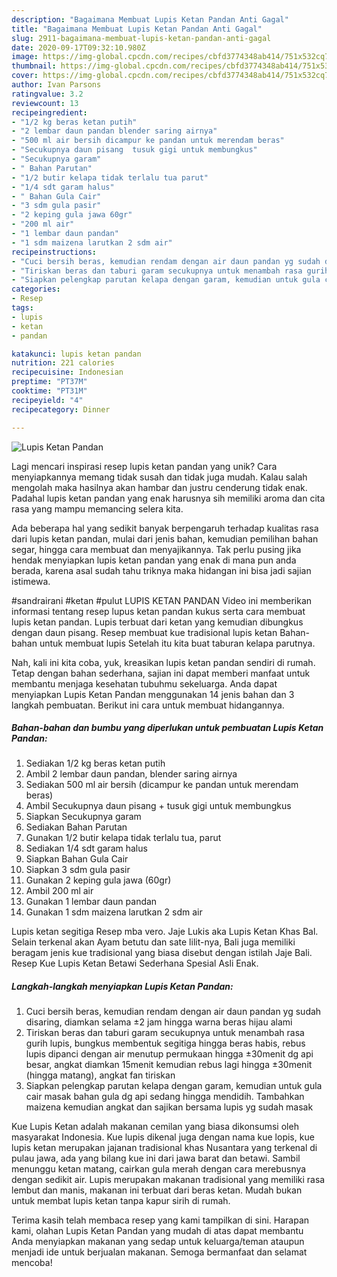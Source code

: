 ```yaml
---
description: "Bagaimana Membuat Lupis Ketan Pandan Anti Gagal"
title: "Bagaimana Membuat Lupis Ketan Pandan Anti Gagal"
slug: 2911-bagaimana-membuat-lupis-ketan-pandan-anti-gagal
date: 2020-09-17T09:32:10.980Z
image: https://img-global.cpcdn.com/recipes/cbfd3774348ab414/751x532cq70/lupis-ketan-pandan-foto-resep-utama.jpg
thumbnail: https://img-global.cpcdn.com/recipes/cbfd3774348ab414/751x532cq70/lupis-ketan-pandan-foto-resep-utama.jpg
cover: https://img-global.cpcdn.com/recipes/cbfd3774348ab414/751x532cq70/lupis-ketan-pandan-foto-resep-utama.jpg
author: Ivan Parsons
ratingvalue: 3.2
reviewcount: 13
recipeingredient:
- "1/2 kg beras ketan putih"
- "2 lembar daun pandan blender saring airnya"
- "500 ml air bersih dicampur ke pandan untuk merendam beras"
- "Secukupnya daun pisang  tusuk gigi untuk membungkus"
- "Secukupnya garam"
- " Bahan Parutan"
- "1/2 butir kelapa tidak terlalu tua parut"
- "1/4 sdt garam halus"
- " Bahan Gula Cair"
- "3 sdm gula pasir"
- "2 keping gula jawa 60gr"
- "200 ml air"
- "1 lembar daun pandan"
- "1 sdm maizena larutkan 2 sdm air"
recipeinstructions:
- "Cuci bersih beras, kemudian rendam dengan air daun pandan yg sudah disaring, diamkan selama ±2 jam hingga warna beras hijau alami"
- "Tiriskan beras dan taburi garam secukupnya untuk menambah rasa gurih lupis, bungkus membentuk segitiga hingga beras habis, rebus lupis dipanci dengan air menutup permukaan hingga ±30menit dg api besar, angkat diamkan 15menit kemudian rebus lagi hingga ±30menit (hingga matang), angkat fan tiriskan"
- "Siapkan pelengkap parutan kelapa dengan garam, kemudian untuk gula cair masak bahan gula dg api sedang hingga mendidih. Tambahkan maizena kemudian angkat dan sajikan bersama lupis yg sudah masak"
categories:
- Resep
tags:
- lupis
- ketan
- pandan

katakunci: lupis ketan pandan 
nutrition: 221 calories
recipecuisine: Indonesian
preptime: "PT37M"
cooktime: "PT31M"
recipeyield: "4"
recipecategory: Dinner

---
```



![Lupis Ketan Pandan](https://img-global.cpcdn.com/recipes/cbfd3774348ab414/751x532cq70/lupis-ketan-pandan-foto-resep-utama.jpg)

Lagi mencari inspirasi resep lupis ketan pandan yang unik? Cara menyiapkannya memang tidak susah dan tidak juga mudah. Kalau salah mengolah maka hasilnya akan hambar dan justru cenderung tidak enak. Padahal lupis ketan pandan yang enak harusnya sih memiliki aroma dan cita rasa yang mampu memancing selera kita.

Ada beberapa hal yang sedikit banyak berpengaruh terhadap kualitas rasa dari lupis ketan pandan, mulai dari jenis bahan, kemudian pemilihan bahan segar, hingga cara membuat dan menyajikannya. Tak perlu pusing jika hendak menyiapkan lupis ketan pandan yang enak di mana pun anda berada, karena asal sudah tahu triknya maka hidangan ini bisa jadi sajian istimewa.

#sandrairani #ketan #pulut LUPIS KETAN PANDAN Video ini memberikan informasi tentang resep lupus ketan pandan kukus serta cara membuat lupis ketan pandan. Lupis terbuat dari ketan yang kemudian dibungkus dengan daun pisang. Resep membuat kue tradisional lupis ketan Bahan-bahan untuk membuat lupis Setelah itu kita buat taburan kelapa parutnya.


Nah, kali ini kita coba, yuk, kreasikan lupis ketan pandan sendiri di rumah. Tetap dengan bahan sederhana, sajian ini dapat memberi manfaat untuk membantu menjaga kesehatan tubuhmu sekeluarga. Anda dapat menyiapkan Lupis Ketan Pandan menggunakan 14 jenis bahan dan 3 langkah pembuatan. Berikut ini cara untuk membuat hidangannya.

<!--inarticleads1-->

##### Bahan-bahan dan bumbu yang diperlukan untuk pembuatan Lupis Ketan Pandan:

1. Sediakan 1/2 kg beras ketan putih
1. Ambil 2 lembar daun pandan, blender saring airnya
1. Sediakan 500 ml air bersih (dicampur ke pandan untuk merendam beras)
1. Ambil Secukupnya daun pisang + tusuk gigi untuk membungkus
1. Siapkan Secukupnya garam
1. Sediakan  Bahan Parutan
1. Gunakan 1/2 butir kelapa tidak terlalu tua, parut
1. Sediakan 1/4 sdt garam halus
1. Siapkan  Bahan Gula Cair
1. Siapkan 3 sdm gula pasir
1. Gunakan 2 keping gula jawa (60gr)
1. Ambil 200 ml air
1. Gunakan 1 lembar daun pandan
1. Gunakan 1 sdm maizena larutkan 2 sdm air


Lupis ketan segitiga Resep mba vero. Jaje Lukis aka Lupis Ketan Khas Bal. Selain terkenal akan Ayam betutu dan sate lilit-nya, Bali juga memiliki beragam jenis kue tradisional yang biasa disebut dengan istilah Jaje Bali. Resep Kue Lupis Ketan Betawi Sederhana Spesial Asli Enak. 

<!--inarticleads2-->

##### Langkah-langkah menyiapkan Lupis Ketan Pandan:

1. Cuci bersih beras, kemudian rendam dengan air daun pandan yg sudah disaring, diamkan selama ±2 jam hingga warna beras hijau alami
1. Tiriskan beras dan taburi garam secukupnya untuk menambah rasa gurih lupis, bungkus membentuk segitiga hingga beras habis, rebus lupis dipanci dengan air menutup permukaan hingga ±30menit dg api besar, angkat diamkan 15menit kemudian rebus lagi hingga ±30menit (hingga matang), angkat fan tiriskan
1. Siapkan pelengkap parutan kelapa dengan garam, kemudian untuk gula cair masak bahan gula dg api sedang hingga mendidih. Tambahkan maizena kemudian angkat dan sajikan bersama lupis yg sudah masak


Kue Lupis Ketan adalah makanan cemilan yang biasa dikonsumsi oleh masyarakat Indonesia. Kue lupis dikenal juga dengan nama kue lopis, kue lupis ketan merupakan jajanan tradisional khas Nusantara yang terkenal di pulau jawa, ada yang bilang kue ini dari jawa barat dan betawi. Sambil menunggu ketan matang, cairkan gula merah dengan cara merebusnya dengan sedikit air. Lupis merupakan makanan tradisional yang memiliki rasa lembut dan manis, makanan ini terbuat dari beras ketan. Mudah bukan untuk membat lupis ketan tanpa kapur sirih di rumah. 

Terima kasih telah membaca resep yang kami tampilkan di sini. Harapan kami, olahan Lupis Ketan Pandan yang mudah di atas dapat membantu Anda menyiapkan makanan yang sedap untuk keluarga/teman ataupun menjadi ide untuk berjualan makanan. Semoga bermanfaat dan selamat mencoba!
